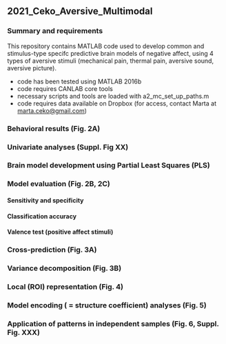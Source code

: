## 2021_Ceko_Aversive_Multimodal

### Summary and requirements 

This repository contains MATLAB code used to develop common and stimulus-type specifc predictive brain models of negative affect, using 4 types of aversive stimuli (mechanical pain, thermal pain, aversive sound, aversive picture). 

- code has been tested using MATLAB 2016b
- code requires CANLAB core tools
- necessary scripts and tools are loaded with a2_mc_set_up_paths.m
- code requires data available on Dropbox (for access, contact Marta at marta.ceko@gmail.com)

### Behavioral results (Fig. 2A)

### Univariate analyses (Suppl. Fig XX)

### Brain model development using Partial Least Squares (PLS) 

### Model evaluation (Fig. 2B, 2C) 

#### Sensitivity and specificity 

#### Classification accuracy

#### Valence test (positive affect stimuli)  

### Cross-prediction (Fig. 3A)

### Variance decomposition (Fig. 3B)

### Local (ROI) representation (Fig. 4)

### Model encoding ( = structure coefficient) analyses (Fig. 5) 

### Application of patterns in independent samples (Fig. 6, Suppl. Fig. XXX) 






